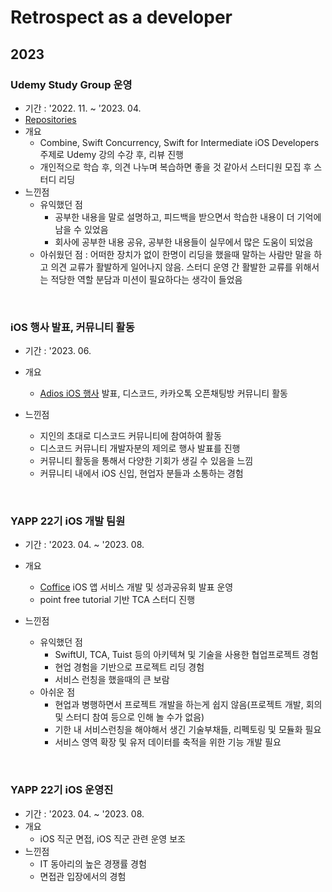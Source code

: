 # Retrospect as a developer

## 2023



### Udemy Study Group 운영

- 기간 : '2022. 11. ~ '2023. 04.
- [Repositories](https://github.com/orgs/iOS-Udemy-Study-Group/repositories)
- 개요 
  - Combine, Swift Concurrency, Swift for Intermediate iOS Developers 주제로 Udemy 강의 수강 후, 리뷰 진행
  - 개인적으로 학습 후, 의견 나누며 복습하면 좋을 것 같아서 스터디원 모집 후 스터디 리딩
- 느낀점
  - 유익했던 점
    - 공부한 내용을 말로 설명하고, 피드백을 받으면서 학습한 내용이 더 기억에 남을 수 있었음
    - 회사에 공부한 내용 공유, 공부한 내용들이 실무에서 많은 도움이 되었음
  - 아쉬웠던 점 : 어떠한 장치가 없이 한명이 리딩을 했을때 말하는 사람만 말을 하고 의견 교류가 활발하게 일어나지 않음. 스터디 운영 간 활발한 교류를 위해서는 적당한 역할 분담과 미션이 필요하다는 생각이 들었음

<br>

### iOS 행사 발표, 커뮤니티 활동

- 기간 : '2023. 06.

- 개요 
  - [Adios iOS 행사](https://github.com/applebuddy/HomeWidget-HandsOn) 발표, 디스코드, 카카오톡 오픈채팅방 커뮤니티 활동
- 느낀점
  - 지인의 초대로 디스코드 커뮤니티에 참여하여 활동
  - 디스코드 커뮤니티 개발자분의 제의로 행사 발표를 진행
  - 커뮤니티 활동을 통해서 다양한 기회가 생길 수 있음을 느낌
  - 커뮤니티 내에서 iOS 신입, 현업자 분들과 소통하는 경험

<br>

### YAPP 22기 iOS 개발 팀원

- 기간 : '2023. 04. ~ '2023. 08.

- 개요 
  - [Coffice](https://apps.apple.com/kr/app/coffice/id6450617682) iOS 앱 서비스 개발 및 성과공유회 발표 운영
  - point free tutorial 기반 TCA 스터디 진행
- 느낀점
  - 유익했던 점  
    - SwiftUI, TCA, Tuist 등의 아키텍쳐 및 기술을 사용한 협업프로젝트 경험
    - 현업 경험을 기반으로 프로젝트 리딩 경험
    - 서비스 런칭을 했을때의 큰 보람
  - 아쉬운 점
    - 현업과 병행하면서 프로젝트 개발을 하는게 쉽지 않음(프로젝트 개발, 회의 및 스터디 참여 등으로 인해 놀 수가 없음)
    - 기한 내 서비스런칭을 해야해서 생긴 기술부채들, 리펙토링 및 모듈화 필요
    - 서비스 영역 확장 및 유저 데이터를 축적을 위한 기능 개발 필요

<br>

### YAPP 22기 iOS 운영진

- 기간 : '2023. 04. ~ '2023. 08.
- 개요 
  - iOS 직군 면접, iOS 직군 관련 운영 보조
- 느낀점
  - IT 동아리의 높은 경쟁률 경험
  - 면접관 입장에서의 경험
